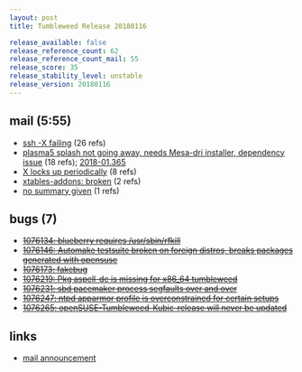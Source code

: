```yaml
---
layout: post
title: Tumbleweed Release 20180116

release_available: false
release_reference_count: 62
release_reference_count_mail: 55
release_score: 35
release_stability_level: unstable
release_version: 20180116
---
```


## mail (5:55)

- [ssh -X failing](https://lists.opensuse.org/opensuse-factory/2018-01/msg00315.html) (26 refs)
- [plasma5 splash not going away, needs Mesa-dri installer, dependency issue](https://lists.opensuse.org/opensuse-factory/2018-01/msg00311.html) (18 refs); [2018-01.365](https://lists.opensuse.org/opensuse-factory/2018-01/msg00365.html)
- [X locks up periodically](https://lists.opensuse.org/opensuse-factory/2018-01/msg00580.html) (8 refs)
- [xtables-addons: broken](https://lists.opensuse.org/opensuse-factory/2018-01/msg00310.html) (2 refs)
- [no summary given](https://lists.opensuse.org/opensuse-factory/2018-01/msg00329.html) (1 refs)

## bugs (7)

<!--more-->

- ~~[1076134: blueberry requires /usr/sbin/rfkill](https://bugzilla.opensuse.org/show_bug.cgi?id=1076134)~~
- ~~[1076146: Automake testsuite broken on foreign distros, breaks packages generated with opensuse](https://bugzilla.opensuse.org/show_bug.cgi?id=1076146)~~
- ~~[1076173: fakebug](https://bugzilla.opensuse.org/show_bug.cgi?id=1076173)~~
- ~~[1076219: Pkg aspell-de is missing for x86_64 tumbleweed](https://bugzilla.opensuse.org/show_bug.cgi?id=1076219)~~
- ~~[1076231: sbd pacemaker process segfaults over and over](https://bugzilla.opensuse.org/show_bug.cgi?id=1076231)~~
- ~~[1076247: ntpd apparmor profile is overconstrained for certain setups](https://bugzilla.opensuse.org/show_bug.cgi?id=1076247)~~
- ~~[1076265: openSUSE-Tumbleweed-Kubic-release will never be updated](https://bugzilla.opensuse.org/show_bug.cgi?id=1076265)~~



## links

- [mail announcement](https://lists.opensuse.org/opensuse-factory/2018-01/msg00300.html)
